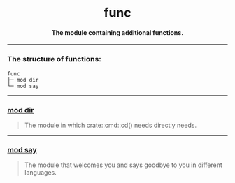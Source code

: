 <div align="center">
    <h1>func</h1>
    <h4>The module containing additional functions.</h4>
</div>

---

### The structure of functions:

```
func
├─ mod dir
└─ mod say
```

---

### [mod dir](https://github.com/h1kkar/shime-doc/blob/main/src/main/shime/func/dir.md)

> The module in which crate::cmd::cd() needs directly needs.

---

### [mod say](https://github.com/h1kkar/shime-doc/blob/main/src/main/shime/func/say.md)

> The module that welcomes you and says goodbye to you in different languages.
